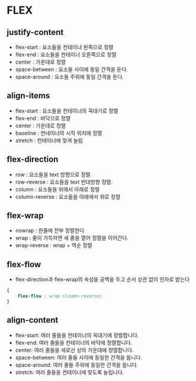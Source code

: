 # FLEX

## justify-content
- flex-start : 요소들을 컨테이너 왼쪽으로 정렬
- flex-end : 요소들을 컨테이너 오른쪽으로 정렬
- center : 가운데로 정렬
- space-between : 요소들 사이에 동일 간격을 둔다.
- space-around : 요소들 주위에 동일 간격을 둔다.

## align-items
- flex-start : 요소들을 컨테이너의 꼭대기로 정렬
- flex-end : 바닥으로 정렬
- center : 가운데로 정렬
- baseline : 컨네이너의 시작 위치에 정렬
- stretch : 컨테이너에 맞게 늘림

## flex-direction
- row : 요소들을 text 방향으로 정렬.
- row-reverse : 요소들을 text 반대방향 정렬.
- column : 요소들을 위에서 아래로 정렬
- column-reverse : 요소들을 아래에서 위로 정렬

## flex-wrap
- nowrap : 한줄에 전부 정렬한다
- wrap : 줄이 가득차면 새 줄을 열어 정렬을 이어간다.
- wrap-reverse : wrap + 역순 정렬

## flex-flow
- flex-direction과 flex-wrap의 속성을 공백을 두고 순서 상관 없이 인자로 받는다

```css
{
	flex-flow : wrap cloumn-reverse;
}
```
## align-content
- flex-start: 여러 줄들을 컨테이너의 꼭대기에 정렬합니다.
- flex-end: 여러 줄들을 컨테이너의 바닥에 정렬합니다.
- center: 여러 줄들을 세로선 상의 가운데에 정렬합니다.
- space-between: 여러 줄들 사이에 동일한 간격을 둡니다.
- space-around: 여러 줄들 주위에 동일한 간격을 둡니다.
- stretch: 여러 줄들을 컨테이너에 맞도록 늘립니다.

